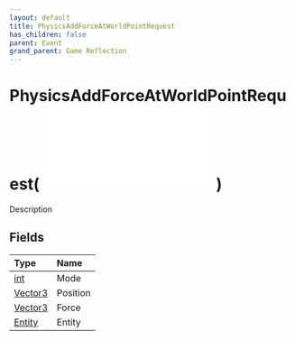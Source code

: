 ```yaml
---
layout: default
title: PhysicsAddForceAtWorldPointRequest
has_children: false
parent: Event
grand_parent: Game Reflection
---
```

# PhysicsAddForceAtWorldPointRequest( ![ EntityEventBase ](/game-reflection/events/entity_event_base.md) )
Description 

## Fields
| Type | Name |
|:-------------|:--------------|
| [int](/game-reflection/enums/int.md) | Mode |
| [Vector3](/game-reflection/classes/vector3.md) | Position |
| [Vector3](/game-reflection/classes/vector3.md) | Force |
| [Entity](/game-reflection/classes/entity.md) | Entity |
